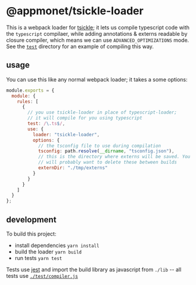 # @appmonet/tsickle-loader

This is a webpack loader for [tsickle](https://github.com/angular/tsickle); it lets us compile typescript code with the `typescript` compilaer, while adding annotations & externs readable by closure compiler, which means we can use `ADVANCED_OPTIMIZATIONS` mode. See the [`test`](/test/compiler.js) directory for an example of compiling this way.

## usage

You can use this like any normal webpack loader; it takes a some options:

```javascript
module.exports = {
  module: {
    rules: [
      {
        // you use tsickle-loader in place of typescript-loader;
        // it will compile for you using typescript
        test: /\.ts$/,
        use: {
          loader: "tsickle-loader",
          options: {
            // the tsconfig file to use during compilation
            tsconfig: path.resolve(__dirname, "tsconfig.json"),
            // this is the directory where externs will be saved. You
            // will probably want to delete these between builds
            externDir: "./tmp/externs"
          }
        }
      }
    ]
  }
};
```

## development

To build this project:

- install dependencies `yarn install`
- build the loader `yarn build`
- run tests `yarn test`

Tests use [jest](https://jestjs.io/) and import the build library as javascript from `./lib` -- all tests use [`./test/compiler.js`](test/compiler.js)
